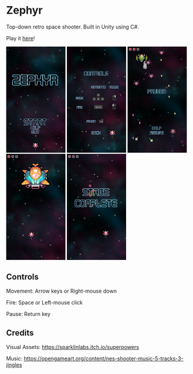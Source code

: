 # Zephyr

Top-down retro space shooter. Built in Unity using C#.

Play it [here](https://alexanderfengfeng.itch.io/zephyr)!

<img src="https://raw.githubusercontent.com/AlexanderFengFeng/Zephyr/master/Media/zephyr1.png" width="160"> <img src="https://raw.githubusercontent.com/AlexanderFengFeng/Zephyr/master/Media/zephyr2.png" width="160"> <img src="https://raw.githubusercontent.com/AlexanderFengFeng/Zephyr/master/Media/zephyr3.png" width="160"> <img src="https://raw.githubusercontent.com/AlexanderFengFeng/Zephyr/master/Media/zephyr4.png" width="160"> <img src="https://raw.githubusercontent.com/AlexanderFengFeng/Zephyr/master/Media/zephyr5.png" width="160">

## Controls

Movement: Arrow keys or Right-mouse down

Fire: Space or Left-mouse click

Pause: Return key

## Credits

Visual Assets: https://sparklinlabs.itch.io/superpowers

Music: https://opengameart.org/content/nes-shooter-music-5-tracks-3-jingles
